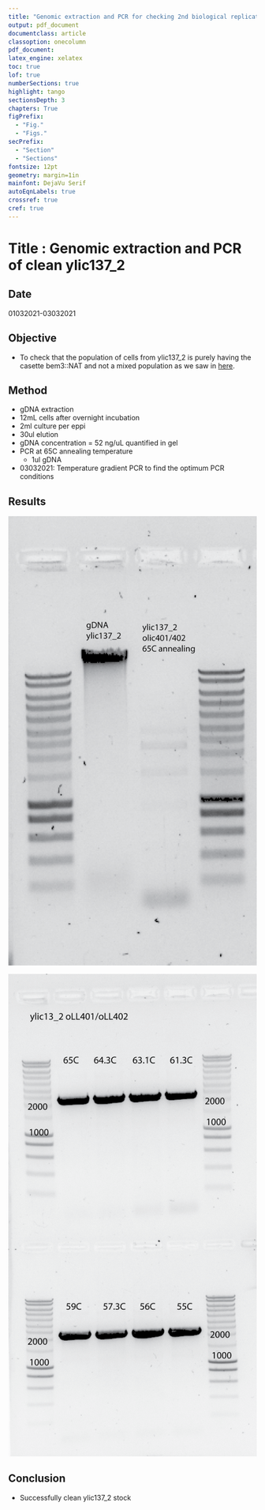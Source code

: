 ```yaml
---
title: "Genomic extraction and PCR for checking 2nd biological replicate from dbem3 (ylic137_2)"
output: pdf_document
documentclass: article
classoption: onecolumn
pdf_document:
latex_engine: xelatex
toc: true
lof: true
numberSections: true
highlight: tango
sectionsDepth: 3
chapters: True
figPrefix:
  - "Fig."
  - "Figs."
secPrefix:
  - "Section"
  - "Sections"
fontsize: 12pt
geometry: margin=1in
mainfont: DejaVu Serif
autoEqnLabels: true
crossref: true
cref: true
---
```


# Title : Genomic extraction and PCR of clean ylic137_2

## Date

01032021-03032021

## Objective

- To check that the population of cells from ylic137_2 is purely having the casette bem3::NAT and not a mixed population as we saw in [here](../2021-02/2021-02-12-genomic-extractions-and-pcr-ylic137-ylic138.md).

## Method

- gDNA extraction
- 12mL cells after overnight incubation 
- 2ml culture per eppi 
- 30ul elution
- gDNA concentration = 52 ng/uL quantified in gel
- PCR at 65C annealing temperature
  - 1ul gDNA
- 03032021: Temperature gradient PCR to find the optimum PCR conditions

## Results

![](../images/02032021_clean_ylic173_2_non_specific_pcr_bands.png)

![](../images/03032021-successful-PCR-ylic137_2.png)

## Conclusion

- Successfully clean ylic137_2 stock



